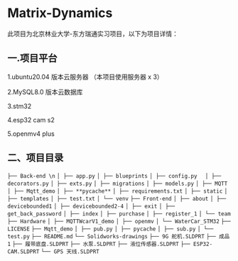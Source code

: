 # Matrix-Dynamics

此项目为北京林业大学-东方瑞通实习项目，以下为项目详情：

## 一.项目平台

1.ubuntu20.04 版本云服务器 （本项目使用服务器 x 3）

2.MySQL8.0 版本云数据库

3.stm32

4.esp32 cam s2

5.openmv4 plus

## 二、项目目录


`├── Back-end \n`
`│ ├── app.py`
`│ ├── blueprints`
`│ ├── config.py  `
`│ ├── decorators.py`
`│ ├── exts.py`
`│ ├── migrations`
`│ ├── models.py`
`│ ├── MQTT`
`│ ├── Mqtt_demo`
`│ ├── **pycache**`
`│ ├── requirements.txt`
`│ ├── static`
`│ ├── templates`
`│ ├── test.txt`
`│ └── venv`
`├── Front-end`
`│ ├── about`
`│ ├── devicebounded1`
`│ ├── devicebounded2-4`
`│ ├── exit`
`│ ├── get_back_password`
`│ ├── index`
`│ ├── purchase`
`│ ├── register_1`
`│ └── team`
`├── Hardware`
`│ ├── MQTTWcarV1_demo`
`│ ├── openmv`
`│ └── WaterCar_STM32`
`├── LICENSE`
`├── Mqtt_demo`
`│ ├── pub.py`
`│ ├── pycache`
`│ ├── sub.py`
`│ └── test.py`
`├── README.md`
`└── Solidworks-drawings`
`├── 9G 舵机.SLDPRT`
`├── 成品 1`
`├── 履带底盘.SLDPRT`
`├── 水泵.SLDPRT`
`├── 液位传感器.SLDPRT`
`├── ESP32-CAM.SLDPRT`
`└── GPS 天线.SLDPRT`
